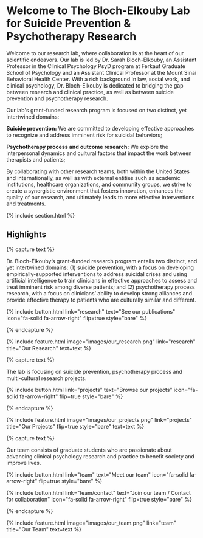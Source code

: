 ---
---

# Welcome to The Bloch-Elkouby Lab for Suicide Prevention & Psychotherapy Research

Welcome to our research lab, where collaboration is at the heart of our scientific endeavors. Our lab is led by Dr. Sarah Bloch-Elkouby, an Assistant Professor in the Clinical Psychology PsyD program at Ferkauf Graduate School of Psychology and an Assistant Clinical Professor at the Mount Sinai Behavioral Health Center. With a rich background in law, social work, and clinical psychology, Dr. Bloch-Elkouby is dedicated to bridging the gap between research and clinical practice, as well as between suicide prevention and psychotherapy research. 

Our lab's grant-funded research program is focused on two distinct, yet intertwined domains:

**Suicide prevention:** We are committed to developing effective approaches to recognize and address imminent risk for suicidal behaviors;

**Psychotherapy process and outcome research:** We explore the interpersonal dynamics and cultural factors that impact the work between therapists and patients; 

By collaborating with other research teams, both within the United States and internationally, as well as with external entities such as academic institutions, healthcare organizations, and community groups, we strive to create a synergistic environment that fosters innovation, enhances the quality of our research, and ultimately leads to more effective interventions and treatments.  



{% include section.html %}

## Highlights

{% capture text %}

Dr. Bloch-Elkouby’s grant-funded research program entails two distinct, and yet intertwined domains: (1) suicide prevention, with a focus on developing empirically-supported interventions to address suicidal crises and using artificial intelligence to train clinicians in effective approaches to assess and treat imminent risk among diverse patients; and (2) psychotherapy process research, with a focus on clinicians’ ability to develop strong alliances and provide  effective therapy to patients who are culturally similar and different.

{%
  include button.html
  link="research"
  text="See our publications"
  icon="fa-solid fa-arrow-right"
  flip=true
  style="bare"
%}

{% endcapture %}

{%
  include feature.html
  image="images/our_research.png"
  link="research"
  title="Our Research"
  text=text
%}

{% capture text %}

The lab is focusing on suicide prevention, psychotherapy process and multi-cultural research projects.

{%
  include button.html
  link="projects"
  text="Browse our projects"
  icon="fa-solid fa-arrow-right"
  flip=true
  style="bare"
%}

{% endcapture %}

{%
  include feature.html
  image="images/our_projects.png"
  link="projects"
  title="Our Projects"
  flip=true
  style="bare"
  text=text
%}

{% capture text %}

Our team consists of graduate students who are passionate about advancing clinical psychology research and practice to benefit society and improve lives.
<p>
{%
  include button.html
  link="team"
  text="Meet our team"
  icon="fa-solid fa-arrow-right"
  flip=true
  style="bare"
%}
</p>

<p>
{%
  include button.html
  link="team/contact"
  text="Join our team / Contact for collaboration"
  icon="fa-solid fa-arrow-right"
  flip=true
  style="bare"
%}
</p>

{% endcapture %}

{%
  include feature.html
  image="images/our_team.png"
  link="team"
  title="Our Team"
  text=text
%}
